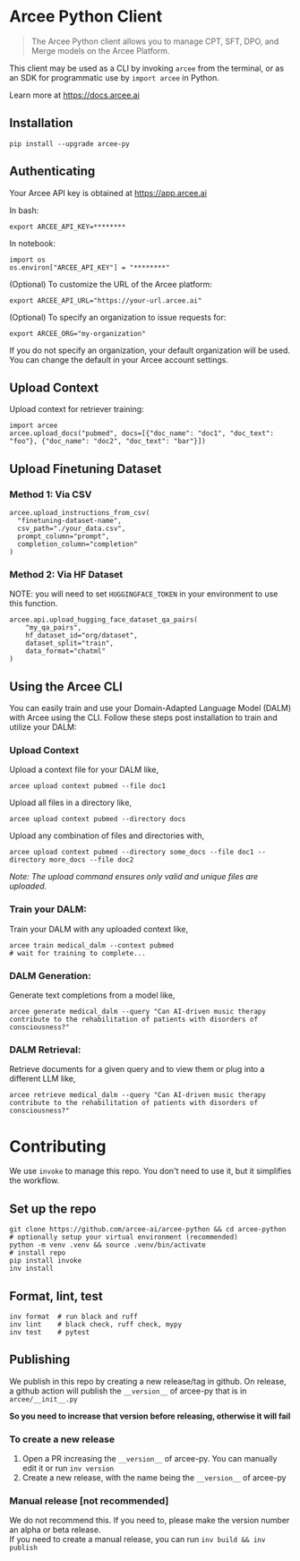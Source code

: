 # Arcee Python Client

> The Arcee Python client allows you to manage CPT, SFT, DPO, and Merge models on the Arcee Platform.

This client may be used as a CLI by invoking `arcee` from the terminal, or as an SDK for programmatic use by `import arcee` in Python.

Learn more at https://docs.arcee.ai

## Installation

```
pip install --upgrade arcee-py
```

## Authenticating

Your Arcee API key is obtained at https://app.arcee.ai

In bash:

```
export ARCEE_API_KEY=********
```

In notebook:

```
import os
os.environ["ARCEE_API_KEY"] = "********"
```

(Optional) To customize the URL of the Arcee platform:

```
export ARCEE_API_URL="https://your-url.arcee.ai"
```

(Optional) To specify an organization to issue requests for:

```
export ARCEE_ORG="my-organization"
```

If you do not specify an organization, your default organization will be used. You can change the default in your Arcee account settings.

## Upload Context

Upload context for retriever training:

```
import arcee
arcee.upload_docs("pubmed", docs=[{"doc_name": "doc1", "doc_text": "foo"}, {"doc_name": "doc2", "doc_text": "bar"}])
```

## Upload Finetuning Dataset

### Method 1: Via CSV

```
arcee.upload_instructions_from_csv(
  "finetuning-dataset-name",
  csv_path="./your_data.csv",
  prompt_column="prompt",
  completion_column="completion"
)
```

### Method 2: Via HF Dataset

NOTE: you will need to set `HUGGINGFACE_TOKEN` in your environment to use this function.


```
arcee.api.upload_hugging_face_dataset_qa_pairs(
    "my_qa_pairs",
    hf_dataset_id="org/dataset",
    dataset_split="train",
    data_format="chatml"
)
```

## Using the Arcee CLI

You can easily train and use your Domain-Adapted Language Model (DALM) with Arcee using the CLI. Follow these steps post installation to train and utilize your DALM:

### Upload Context

Upload a context file for your DALM like,
```shell
arcee upload context pubmed --file doc1
```
Upload all files in a directory like,
```shell
arcee upload context pubmed --directory docs
```
Upload any combination of files and directories with,
```shell
arcee upload context pubmed --directory some_docs --file doc1 --directory more_docs --file doc2
```
*Note: The upload command ensures only valid and unique files are uploaded.*

### Train your DALM:
Train your DALM with any uploaded context like,
```shell
arcee train medical_dalm --context pubmed
# wait for training to complete...
```
### DALM Generation:
Generate text completions from a model like,
 ```shell
arcee generate medical_dalm --query "Can AI-driven music therapy contribute to the rehabilitation of patients with disorders of consciousness?"
```

### DALM Retrieval:
Retrieve documents for a given query and to view them or plug into a different LLM like,
```shell
arcee retrieve medical_dalm --query "Can AI-driven music therapy contribute to the rehabilitation of patients with disorders of consciousness?"
```

# Contributing

We use `invoke` to manage this repo. You don't need to use it, but it simplifies the workflow.
## Set up the repo
```shell
git clone https://github.com/arcee-ai/arcee-python && cd arcee-python
# optionally setup your virtual environment (recommended)
python -m venv .venv && source .venv/bin/activate
# install repo
pip install invoke
inv install
```

## Format, lint, test
```shell
inv format  # run black and ruff
inv lint    # black check, ruff check, mypy
inv test    # pytest
```

## Publishing
We publish in this repo by creating a new release/tag in github. On release, a github action will
publish the `__version__` of arcee-py that is in `arcee/__init__.py`

**So you need to increase that version before releasing, otherwise it will fail**

### To create a new release
1. Open a PR increasing the `__version__` of arcee-py. You can manually edit it or run `inv version`
2. Create a new release, with the name being the `__version__` of arcee-py

### Manual release [not recommended]

We do not recommend this. If you need to, please make the version number an alpha or beta release.<br>
If you need to create a manual release, you can run `inv build && inv publish`
